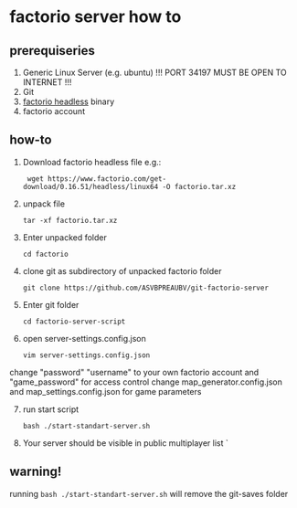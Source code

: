 # factorio server how to

## prerequiseries

1. Generic Linux Server (e.g. ubuntu) !!! PORT 34197 MUST BE OPEN TO INTERNET !!!
2. Git
3. [factorio headless](https://factorio.com/download-headless) binary
4. factorio account

## how-to

1. Download factorio headless file e.g.:

    ` 
    wget https://www.factorio.com/get-download/0.16.51/headless/linux64 -O factorio.tar.xz
    `
2. unpack file 

    `
    tar -xf factorio.tar.xz
    `

3. Enter unpacked folder 

    `
    cd factorio
    `
    
4. clone git as subdirectory of unpacked factorio folder
    
    `
    git clone https://github.com/ASVBPREAUBV/git-factorio-server
    `
    
5. Enter git folder 

    `
    cd factorio-server-script
    `
    
6. open server-settings.config.json

    `
    vim server-settings.config.json
    `

change "password" "username" to your own factorio account and "game_password" for access control
change map_generator.config.json and map_settings.config.json for game parameters
    
7. run start script

    `
    bash ./start-standart-server.sh
    `
    
8. Your server should be visible in public multiplayer list
    `
## warning!

running `bash ./start-standart-server.sh` will remove the git-saves folder
